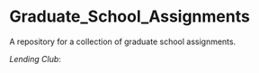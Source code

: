 # Graduate_School_Assignments
A repository for a collection of graduate school assignments.

*Lending Club*:
